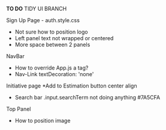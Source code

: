 **TO DO** 
TIDY UI BRANCH

Sign Up Page - auth.style.css
* Not sure how to position logo 
* Left panel text not wrapped or centered
* More space between 2 panels


NavBar
* How to override App.js a tag?
* Nav-Link textDecoration: 'none'

Initiative page
*Add to Estimation button center align
* Search bar .input.searchTerm not doing anything #7A5CFA

Top Panel
* How to position image